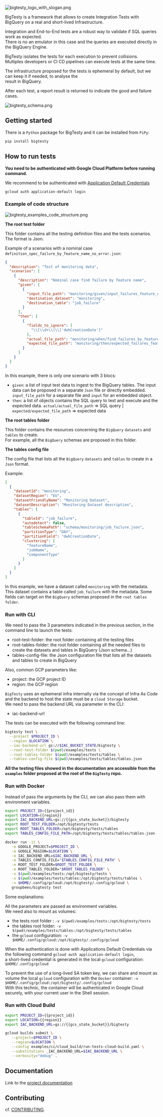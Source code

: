 ![bigtesty_logo_with_slogan.png](bigtesty-doc%2Fstatic%2Fimg%2Fbigtesty_logo_with_slogan.png)

BigTesty is a framework that allows to create Integration Tests with BigQuery on a real and short-lived Infrastructure.

Integration and End-to-End tests are a robust way to validate if SQL queries work as expected.\
There is no an emulator in this case and the queries are executed directly in the BigQuery Engine.

BigTesty isolates the tests for each execution to prevent collisions.\
Multiples developers or CI CD pipelines can execute tests at the same time.

The infrastructure proposed for the tests is ephemeral by default, but we can keep it if needed, to analyse the\
result in BigQuery.

After each test, a report result is returned to indicate the good and failure cases.

![bigtesty_schema.png](bigtesty-doc%2Fstatic%2Fimg%2Fbigtesty_schema.png)

## Getting started

There is a `Python` package for BigTesty and it can be installed from `PiPy`:

```bash
pip install bigtesty
```

## How to run tests

**You need to be authenticated with Google Cloud Platform before running command.**

We recommend to be authenticated with [Application Default Credentials](https://cloud.google.com/docs/authentication/application-default-credentials)

```bash
gcloud auth application-default login
```

### Example of code structure

![bigtesty_examples_code_structure.png](bigtesty-doc%2Fstatic%2Fimg%2Fbigtesty_examples_code_structure.png)

**The root test folder**

This folder contains all the testing definition files and the tests scenarios. The format is Json.

Example of a scenarios with a nominal case `definition_spec_failure_by_feature_name_no_error.json`:

```json
{
  "description": "Test of monitoring data",
  "scenarios": [
    {
      "description": "Nominal case find failure by feature name",
      "given": [
        {
          "input_file_path": "monitoring/given/input_failures_feature_name.json",
          "destination_dataset": "monitoring",
          "destination_table": "job_failure"
        }
      ],
      "then": [
        {
          "fields_to_ignore": [
            "\\[\\d+\\]\\['dwhCreationDate']"
          ],
          "actual_file_path": "monitoring/when/find_failures_by_feature_name.sql",
          "expected_file_path": "monitoring/then/expected_failures_feature_name.json"
        }
      ]
    }
  ]
}
```

In this example, there is only one scenario with 3 blocs:
- `given`: a list of input test data to ingest to the BigQuery tables. The input data can be proposed in a separate `Json` file or directly embedded. `input_file_path` for a separate file and `input` for an embedded object.
- `then`: a list of objects contains the SQL query to test and execute and the expected data. `actual/actual_file_path` => SQL query | `expected/expected_file_path` => expected data

**The root tables folder**

This folder contains the resources concerning the `BigQuery` `datasets` and `tables` to create.\
For example, all the `BigQuery` schemas are proposed in this folder.

**The tables config file**

The config file that lists all the `BigQuery` `datasets` and `tables` to create in a `Json` format.

Example:

```json
[
  {
    "datasetId": "monitoring",
    "datasetRegion": "EU",
    "datasetFriendlyName": "Monitoring Dataset",
    "datasetDescription": "Monitoring Dataset description",
    "tables": [
      {
        "tableId": "job_failure",
        "autodetect": false,
        "tableSchemaPath": "schema/monitoring/job_failure.json",
        "partitionType": "DAY",
        "partitionField": "dwhCreationDate",
        "clustering": [
          "featureName",
          "jobName",
          "componentType"
        ]
      }
    ]
  }
]
```

In this example, we have a dataset called `monitoring` with the metadata.\
This dataset contains a table called `job_failure` with the metadata. Some fields can target on the `BigQuery` schemas proposed in the `root tables folder`.

### Run with CLI

We need to pass the 3 parameters indicated in the previous section, in the command line to launch the tests:

- root-test-folder: the root folder containing all the testing files
- root-tables-folder: the root folder containing all the needed files to create the datasets and tables in BigQuery (Json schema...)
- tables-config-file: the Json configuration file that lists all the datasets and tables to create in BigQuery

Also, common GCP parameters like:
- project: the GCP project ID
- region: the GCP region

`BigTesty` uses an ephemeral infra internally via the concept of Infra As Code and the backend to host the state must be a `cloud Storage` bucket.\
We need to pass the backend URL via parameter in the CLI:
- iac-backend-url

The tests can be executed with the following command line:

```bash
bigtesty test \
  --project $PROJECT_ID \
  --region $LOCATION \
  --iac-backend-url gs://$IAC_BUCKET_STATE/bigtesty \
  --root-test-folder $(pwd)/examples/tests \
  --root-tables-folder $(pwd)/examples/tests/tables \
  --tables-config-file $(pwd)/examples/tests/tables/tables.json
```

**All the testing files showed in the documentation are accessible from the `examples` folder proposed at the root of the `BigTesty` repo.**

### Run with Docker

Instead of pass the arguments by the CLI, we can also pass them with environment variables.

```bash
export PROJECT_ID={{project_id}}
export LOCATION={{region}}
export IAC_BACKEND_URL=gs://{{gcs_state_bucket}}/bigtesty
export ROOT_TEST_FOLDER=/opt/bigtesty/tests
export ROOT_TABLES_FOLDER=/opt/bigtesty/tests/tables
export TABLES_CONFIG_FILE_PATH=/opt/bigtesty/tests/tables/tables.json

docker run -it \
   -e GOOGLE_PROJECT=$PROJECT_ID \
   -e GOOGLE_REGION=$LOCATION \
   -e IAC_BACKEND_URL=$IAC_BACKEND_URL \
   -e TABLES_CONFIG_FILE="$TABLES_CONFIG_FILE_PATH" \
   -e ROOT_TEST_FOLDER=$ROOT_TEST_FOLDER \
   -e ROOT_TABLES_FOLDER="$ROOT_TABLES_FOLDER" \
   -v $(pwd)/examples/tests:/opt/bigtesty/tests \
   -v $(pwd)/examples/tests/tables:/opt/bigtesty/tests/tables \
   -v $HOME/.config/gcloud:/opt/bigtesty/.config/gcloud \
   groupbees/bigtesty test
```

Some explanations:

All the parameters are passed as environment variables.\
We need also to mount as volumes:
- the tests root folder : `-v $(pwd)/examples/tests:/opt/bigtesty/tests`
- the tables root folder: `-v $(pwd)/examples/tests/tables:/opt/bigtesty/tests/tables`
- the `gcloud` configuration: `-v $HOME/.config/gcloud:/opt/bigtesty/.config/gcloud`

When the authentication is done with Applications Default Credentials via the following command `gcloud auth application-default login`,\
a short-lived credential is generated in the local `gcloud` configuration: `$HOME/.config/gcloud`

To prevent the use of a long-lived SA token key, we can share and mount as volume the local `gcloud` configuration with the `Docker` container: `-v $HOME/.config/gcloud:/opt/bigtesty/.config/gcloud`\
With this technic, the container will be authenticated in Google Cloud securely, with your current user in the Shell session.

### Run with Cloud Build

```bash
export PROJECT_ID={{project_id}}
export LOCATION={{region}}
export IAC_BACKEND_URL=gs://{{gcs_state_bucket}}/bigtesty

gcloud builds submit \
   --project=$PROJECT_ID \
   --region=$LOCATION \
   --config examples/ci/cloud_build/run-tests-cloud-build.yaml \
   --substitutions _IAC_BACKEND_URL=$IAC_BACKEND_URL \
   --verbosity="debug" .
```

## Documentation

Link to the [project documentation](https://tosun-si.github.io/bigtesty/docs/intro/)

## Contributing

cf. [CONTRIBUTING](CONTRIBUTING.md).
